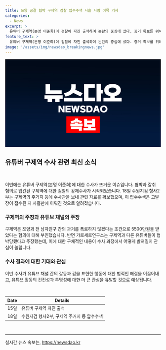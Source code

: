 ```yaml
---
title: 쯔양 공갈 협박 구제역 검찰 압수수색 사흘 사람 이목 기사
categories:
  - News
excerpt: >
  유튜버 구제역(본명 이준희)이 검찰에 자진 출석하여 논란의 중심에 섰다. 증거 확보를 위해 수원지검 형사2부는 구제역의 주거지에 수사관을 보냈고, 구제역은 쯔양으로부터 돈을 받아 챙긴 혐의를 받는다. 그러나 구제역은 이를 부인하며 쯔양을 공갈 협박한 사실 없고, 돈도 받지 않았다고 주장했다. 이에 앞서 쯔양이 술집 근무 과거 등을 이유로 유튜버들을 협박했다는 주장이 제기되어 논란이 가열되고 있다. (150자)
feature_text: >
  유튜버 구제역(본명 이준희)이 검찰에 자진 출석하여 논란의 중심에 섰다. 증거 확보를 위해 수원지검 형사2부는 구제역의 주거지에 수사관을 보냈고, 구제역은 쯔양으로부터 돈을 받아 챙긴 혐의를 받는다. 그러나 구제역은 이를 부인하며 쯔양을 공갈 협박한 사실 없고, 돈도 받지 않았다고 주장했다. 이에 앞서 쯔양이 술집 근무 과거 등을 이유로 유튜버들을 협박했다는 주장이 제기되어 논란이 가열되고 있다. (150자)
image: '/assets/img/newsdao_breakingnews.jpg'
---
```


<p><img src="/assets/img/newsdao_breakingnews.jpg" alt="implanttips 속보" /></p>

<h2 data-ke-size="size26">유튜버 구제역 수사 관련 최신 소식</h2>

<p data-ke-size="size16">&nbsp;</p>

<p>이번에는 유튜버 구제역(본명 이준희)에 대한 수사가 뜨거운 이슈입니다. 협박과 갈취 혐의로 입건된 구제역에 대한 검찰의 강제수사가 시작되었습니다. 18일 수원지검 형사2부는 구제역의 주거지 등에 수사관을 보내 관련 자료를 확보했으며, 이 압수수색은 고발장이 접수된 지 사흘만에 이뤄진 것으로 알려졌습니다.</p>

<h3>구제역의 주장과 유튜브 채널의 주장</h3>

<p data-ke-size="size16">구제역은 쯔양과 전 남자친구 간의 과거를 폭로하지 않겠다는 조건으로 5500만원을 받았다는 혐의에 대해 부인했습니다. 반면 가로세로연구소는 구제역과 다른 유튜버들이 협박당했다고 주장했는데, 이에 대한 구체적인 내용이 수사 과정에서 어떻게 밝혀질지 관심이 쏠립니다.</p>

<h3>수사 결과에 대한 기대와 관심</h3>

<p data-ke-size="size16">이번 수사가 유튜브 채널 간의 갈등과 갑을 표현한 행동에 대한 법적인 해결을 이끌어내고, 유튜브 활동의 건전성과 투명성에 대한 더 큰 관심을 유발할 것으로 예상됩니다.</p>

<p data-ke-size="size16">&nbsp;</p>

<table>
    <thead>
        <tr>
            <th style="text-align: center;">Date</th>
            <th style="text-align: center;">Details</th>
        </tr>
    </thead>
    <tbody>
        <tr>
            <td style="text-align: center;">15일</td>
            <td style="text-align: left;">유튜버 구제역 자진 출석</td>
        </tr>
        <tr>
            <td style="text-align: center;">18일</td>
            <td style="text-align: left;">수원지검 형사2부, 구제역 주거지 등 압수수색</td>
        </tr>
    </tbody>
</table>

<p data-ke-size="size16">&nbsp;</p>

<p><hr></p>
실시간 뉴스 속보는, <a href="https://newsdao.kr" rel="dofollow">https://newsdao.kr</a>


